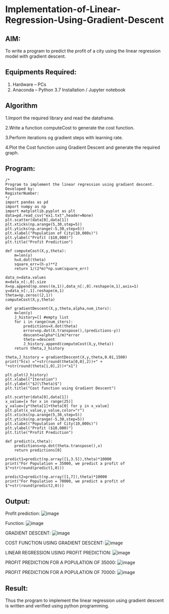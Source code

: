 # Implementation-of-Linear-Regression-Using-Gradient-Descent

## AIM:
To write a program to predict the profit of a city using the linear regression model with gradient descent.

## Equipments Required:
1. Hardware – PCs
2. Anaconda – Python 3.7 Installation / Jupyter notebook

## Algorithm
1.Import the required library and read the dataframe.


2.Write a function computeCost to generate the cost function.


3.Perform iterations og gradient steps with learning rate.


4.Plot the Cost function using Gradient Descent and generate the required graph.


## Program:
```
/*
Program to implement the linear regression using gradient descent.
Developed by: 
RegisterNumber:  
*/
import pandas as pd
import numpy as np
import matplotlib.pyplot as plt
data=pd.read_csv("ex1.txt",header=None)
plt.scatter(data[0],data[1])
plt.xticks(np.arange(5,30,step=5))
plt.yticks(np.arange(-5,30,step=5))
plt.xlabel("Population of City(10,000s)")
plt.ylabel("Profit ($10,000)")
plt.title("Profit Prediction")

def computeCost(X,y,theta):
    m=len(y) 
    h=X.dot(theta) 
    square_err=(h-y)**2
    return 1/(2*m)*np.sum(square_err) 

data_n=data.values
m=data_n[:,0].size
X=np.append(np.ones((m,1)),data_n[:,0].reshape(m,1),axis=1)
y=data_n[:,1].reshape(m,1)
theta=np.zeros((2,1))
computeCost(X,y,theta) 

def gradientDescent(X,y,theta,alpha,num_iters):
    m=len(y)
    J_history=[] #empty list
    for i in range(num_iters):
        predictions=X.dot(theta)
        error=np.dot(X.transpose(),(predictions-y))
        descent=alpha*(1/m)*error
        theta-=descent
        J_history.append(computeCost(X,y,theta))
    return theta,J_history

theta,J_history = gradientDescent(X,y,theta,0.01,1500)
print("h(x) ="+str(round(theta[0,0],2))+" + "+str(round(theta[1,0],2))+"x1")

plt.plot(J_history)
plt.xlabel("Iteration")
plt.ylabel("$J(\Theta)$")
plt.title("Cost function using Gradient Descent")

plt.scatter(data[0],data[1])
x_value=[x for x in range(25)]
y_value=[y*theta[1]+theta[0] for y in x_value]
plt.plot(x_value,y_value,color="r")
plt.xticks(np.arange(5,30,step=5))
plt.yticks(np.arange(-5,30,step=5))
plt.xlabel("Population of City(10,000s)")
plt.ylabel("Profit ($10,000)")
plt.title("Profit Prediction")

def predict(x,theta):
    predictions=np.dot(theta.transpose(),x)
    return predictions[0]

predict1=predict(np.array([1,3.5]),theta)*10000
print("For Population = 35000, we predict a profit of $"+str(round(predict1,0)))

predict2=predict(np.array([1,7]),theta)*10000
print("For Population = 70000, we predict a profit of $"+str(round(predict2,0)))

```

## Output:
Profit prediction:
![image](https://github.com/Thanish55/Implementation-of-Linear-Regression-Using-Gradient-Descent/assets/151115339/04faed9b-a64c-48d2-9306-e89cf234af00)

Function:
![image](https://github.com/Thanish55/Implementation-of-Linear-Regression-Using-Gradient-Descent/assets/151115339/f8deb426-a18a-4430-9162-ef11f1a8bd8a)

GRADIENT DESCENT:
![image](https://github.com/Thanish55/Implementation-of-Linear-Regression-Using-Gradient-Descent/assets/151115339/9a9a169a-9933-4112-975c-f8c076a092fa)

COST FUNCTION USING GRADIENT DESCENT:
![image](https://github.com/Thanish55/Implementation-of-Linear-Regression-Using-Gradient-Descent/assets/151115339/db079288-800b-428b-8520-53663144243f)


LINEAR REGRESSION USING PROFIT PREDICTION:
![image](https://github.com/Thanish55/Implementation-of-Linear-Regression-Using-Gradient-Descent/assets/151115339/c5e62629-fab4-430c-951e-1b045989827a)

PROFIT PREDICTION FOR A POPULATION OF 35000:
![image](https://github.com/Thanish55/Implementation-of-Linear-Regression-Using-Gradient-Descent/assets/151115339/3dbcef4a-4f8d-4cf9-9cea-7846b0b43726)

PROFIT PREDICTION FOR A POPULATION OF 70000:
![image](https://github.com/Thanish55/Implementation-of-Linear-Regression-Using-Gradient-Descent/assets/151115339/93e545e8-4d15-4ab4-afac-63f9cf489f63)



## Result:
Thus the program to implement the linear regression using gradient descent is written and verified using python programming.
